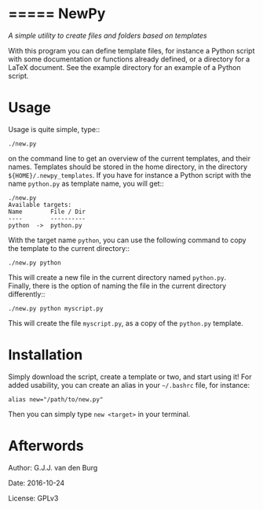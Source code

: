 =====
NewPy
=====

*A simple utility to create files and folders based on templates*

With this program you can define template files, for instance a Python script 
with some documentation or functions already defined, or a directory for a 
LaTeX document. See the example directory for an example of a Python script.

Usage
=====

Usage is quite simple, type::

    ./new.py

on the command line to get an overview of the current templates, and their 
names. Templates should be stored in the home directory, in the directory 
`${HOME}/.newpy_templates`. If you have for instance a Python script with the 
name `python.py` as template name, you will get::

    ./new.py
    Available targets:
    Name	  	File / Dir
    ----	  	----------
    python	->	python.py

With the target name `python`, you can use the following command to copy the 
template to the current directory::

    ./new.py python

This will create a new file in the current directory named `python.py`.  
Finally, there is the option of naming the file in the current directory 
differently::

    ./new.py python myscript.py

This will create the file `myscript.py`, as a copy of the `python.py` 
template.

Installation
============

Simply download the script, create a template or two, and start using it! For 
added usability, you can create an alias in your `~/.bashrc` file, for 
instance:

    alias new="/path/to/new.py"

Then you can simply type `new <target>` in your terminal.

Afterwords
==========

Author: G.J.J. van den Burg

Date: 2016-10-24

License: GPLv3
